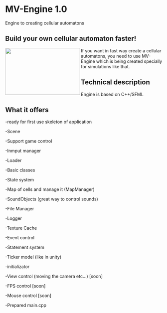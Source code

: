 # MV-Engine 1.0
Engine to creating cellular automatons

## Build your own cellular  automaton faster!

<a href="url"><img src="http://i.imgur.com/46zPbRE.png" align="left" height="150" width="240" ></a>


If you want in fast way create a cellular automatons, you need to use MV-Engine which is being created specially for simulations like that.



## Technical description

Engine is based on C++/SFML

## What it offers
-ready for first use skeleton of application

-Scene

-Support game control

-Inmput manager

-Loader

-Basic classes 

-State system

-Map of cells and manage it (MapManager) 

-SoundObjects (great way to control sounds)

-File Manager

-Logger

-Texture Cache

-Event control

-Statement system

-Ticker model (like in unity)

-initializator

-View control (moving the camera etc...) [soon]

-FPS control [soon]

-Mouse control [soon]

-Prepared main.cpp



